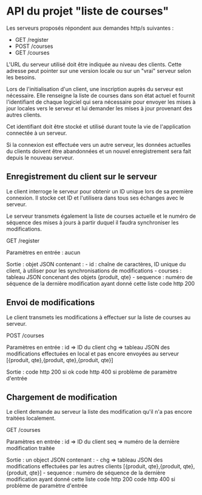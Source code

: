# API du projet "liste de courses"

Les serveurs proposés répondent aux demandes http/s suivantes :
* GET /register
* POST /courses
* GET /courses

L'URL du serveur utilisé doit être indiquée au niveau des clients. Cette adresse peut pointer sur une version locale ou sur un "vrai" serveur selon les besoins.

Lors de l'initialisation d'un client, une inscription auprès du serveur est nécessaire. Elle renseigne la liste de courses dans son état actuel et fournit l'identifiant de chaque logiciel qui sera nécessaire pour envoyer les mises à jour locales vers le serveur et lui demander les mises à jour provenant des autres clients.

Cet identifiant doit être stocké et utilisé durant toute la vie de l'application connectée à un serveur.

Si la connexion est effectuée vers un autre serveur, les données actuelles du clients doivent être abandonnées et un nouvel enregistrement sera fait depuis le nouveau serveur.

## Enregistrement du client sur le serveur

Le client interroge le serveur pour obtenir un ID unique lors de sa première connexion. Il stocke cet ID et l'utilisera dans tous ses échanges avec le serveur.

Le serveur transmets également la liste de courses actuelle et le numéro de séquence des mises à jours à partir duquel il faudra synchroniser les modifications.

GET /register

Paramètres en entrée :
	aucun
	
Sortie :
	objet JSON contenant :
		- id : chaîne de caractères, ID unique du client, à utiliser pour les synchronisations de modifications
		- courses : tableau JSON concenant des objets {produit, qte}
		- sequence : numéro de séquence de la dernière modification ayant donné cette liste
	code http 200

## Envoi de modifications

Le client transmets les modifications à effectuer sur la liste de courses au serveur.

POST /courses

Paramètres en entrée :
	id => ID du client
	chg => tableau JSON des modifications effectuées en local et pas encore envoyées au serveur [{produit, qte},{produit, qte},{produit, qte}]

Sortie :
	code http 200 si ok
	code http 400 si problème de paramètre d'entrée

## Chargement de modification

Le client demande au serveur la liste des modification qu'il n'a pas encore traitées localement.

GET /courses

Paramètres en entrée :
	id => ID du client
	seq => numéro de la dernière modification traitée

Sortie :
	un object JSON contenant :
		- chg => tableau JSON des modifications effectuées par les autres clients [{produit, qte},{produit, qte},{produit, qte}]
		- sequence : numéro de séquence de la dernière modification ayant donné cette liste
	code http 200
	code http 400 si problème de paramètre d'entrée
